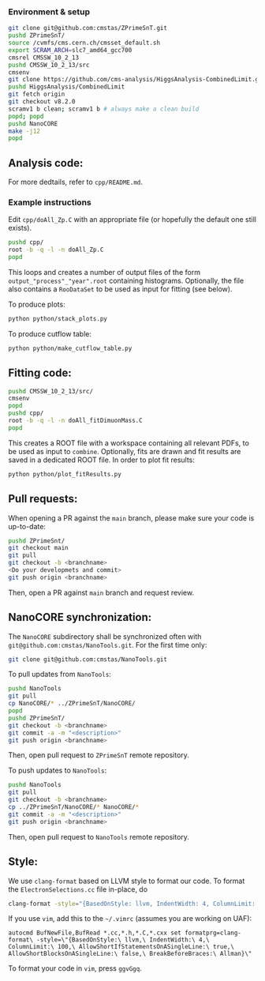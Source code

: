 ### Environment & setup
```bash
git clone git@github.com:cmstas/ZPrimeSnT.git
pushd ZPrimeSnT/
source /cvmfs/cms.cern.ch/cmsset_default.sh
export SCRAM_ARCH=slc7_amd64_gcc700
cmsrel CMSSW_10_2_13
pushd CMSSW_10_2_13/src
cmsenv
git clone https://github.com/cms-analysis/HiggsAnalysis-CombinedLimit.git HiggsAnalysis/CombinedLimit
pushd HiggsAnalysis/CombinedLimit
git fetch origin
git checkout v8.2.0
scramv1 b clean; scramv1 b # always make a clean build
popd; popd
pushd NanoCORE
make -j12
popd
```

## Analysis code:

For more dedtails, refer to `cpp/README.md`.

### Example instructions

Edit `cpp/doAll_Zp.C` with an appropriate file (or hopefully the default one still exists).

```bash
pushd cpp/
root -b -q -l -n doAll_Zp.C
popd
```

This loops and creates a number of output files of the form `output_"process"_"year".root` containing histograms. 
Optionally, the file also contains a `RooDataSet` to be used as input for fitting (see below).

To produce plots:
```bash
python python/stack_plots.py
```

To produce cutflow table:
```bash
python python/make_cutflow_table.py
```


## Fitting code:

```bash
pushd CMSSW_10_2_13/src/
cmsenv
popd
pushd cpp/
root -b -q -l -n doAll_fitDimuonMass.C
popd
```

This creates a ROOT file with a workspace containing all relevant PDFs, to be used as input to `combine`.
Optionally, fits are drawn and fit results are saved in a dedicated ROOT file.
In order to plot fit results:
```bash
python python/plot_fitResults.py
```


## Pull requests:

When opening a PR against the `main` branch, please make sure your code is up-to-date:
```bash
pushd ZPrimeSnt/
git checkout main
git pull
git checkout -b <branchname>
<Do your developmets and commit>
git push origin <branchname>
```
Then, open a PR against `main` branch and request review.


## NanoCORE synchronization:

The `NanoCORE` subdirectory shall be synchronized often with `git@github.com:cmstas/NanoTools.git`.
For the first time only:
```bash
git clone git@github.com:cmstas/NanoTools.git
```
To pull updates from `NanoTools`:
```bash
pushd NanoTools
git pull
cp NanoCORE/* ../ZPrimeSnT/NanoCORE/
popd
pushd ZPrimeSnT/
git checkout -b <branchname>
git commit -a -m "<description>"
git push origin <branchname>
```
Then, open pull request to `ZPrimeSnT` remote repository.

To push updates to `NanoTools`:
```bash
pushd NanoTools
git pull
git checkout -b <branchname>
cp ../ZPrimeSnT/NanoCORE/* NanoCORE/*
git commit -a -m "<description>"
git push origin <branchname>
```
Then, open pull request to `NanoTools` remote repository.


## Style:

We use `clang-format` based on LLVM style to format our code. To format the `ElectronSelections.cc` file in-place, do
```bash
clang-format -style="{BasedOnStyle: llvm, IndentWidth: 4, ColumnLimit: 120, AllowShortIfStatementsOnASingleLine: true, AllowShortBlocksOnASingleLine: true}" -i ElectronSelections.cc
```

If you use ```vim```, add this to the ```~/.vimrc``` (assumes you are working on UAF):
```
autocmd BufNewFile,BufRead *.cc,*.h,*.C,*.cxx set formatprg=clang-format\ -style=\"{BasedOnStyle:\ llvm,\ IndentWidth:\ 4,\ ColumnLimit:\ 100,\ AllowShortIfStatementsOnASingleLine:\ true,\ AllowShortBlocksOnASingleLine:\ false,\ BreakBeforeBraces:\ Allman}\"
```
To format your code in ```vim```, press ```ggvGgq```.

